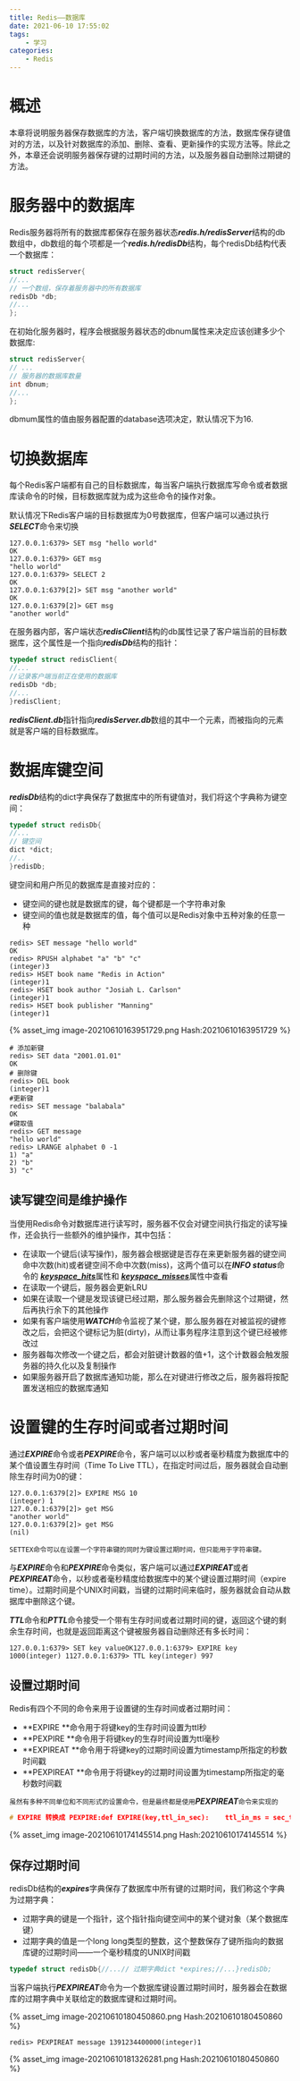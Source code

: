 ```yaml
---
title: Redis——数据库
date: 2021-06-10 17:55:02
tags:
    - 学习
categories:
    - Redis
---
```



# 概述

本章将说明服务器保存数据库的方法，客户端切换数据库的方法，数据库保存键值对的方法，以及针对数据库的添加、删除、查看、更新操作的实现方法等。除此之外，本章还会说明服务器保存键的过期时间的方法，以及服务器自动删除过期键的方法。

# 服务器中的数据库

Redis服务器将所有的数据库都保存在服务器状态***redis.h/redisServer***结构的db数组中，db数组的每个项都是一个***redis.h/redisDb***结构，每个redisDb结构代表一个数据库：

```c
struct redisServer{
//...
// 一个数组，保存着服务器中的所有数据库
redisDb *db;
//...
};
```

在初始化服务器时，程序会根据服务器状态的dbnum属性来决定应该创建多少个数据库:

```c
struct redisServer{
// ...
// 服务器的数据库数量
int dbnum;
//...
};
```

dbmum属性的值由服务器配置的database选项决定，默认情况下为16.

# 切换数据库

每个Redis客户端都有自己的目标数据库，每当客户端执行数据库写命令或者数据库读命令的时候，目标数据库就为成为这些命令的操作对象。

默认情况下Redis客户端的目标数据库为0号数据库，但客户端可以通过执行***SELECT***命令来切换

```shell
127.0.0.1:6379> SET msg "hello world"
OK
127.0.0.1:6379> GET msg
"hello world"
127.0.0.1:6379> SELECT 2
OK
127.0.0.1:6379[2]> SET msg "another world"
OK
127.0.0.1:6379[2]> GET msg
"another world"
```

在服务器内部，客户端状态***redisClient***结构的db属性记录了客户端当前的目标数据库，这个属性是一个指向***redisDb***结构的指针：

```c
typedef struct redisClient{
//...
//记录客户端当前正在使用的数据库
redisDb *db;
//...
}redisClient;
```

***redisClient.db***指针指向***redisServer.db***数组的其中一个元素，而被指向的元素就是客户端的目标数据库。

# 数据库键空间

***redisDb***结构的dict字典保存了数据库中的所有键值对，我们将这个字典称为键空间：

```c
typedef struct redisDb{
//...
// 键空间
dict *dict;
//..
}redisDb;
```

键空间和用户所见的数据库是直接对应的：

- 键空间的键也就是数据库的键，每个键都是一个字符串对象
- 键空间的值也就是数据库的值，每个值可以是Redis对象中五种对象的任意一种

```shell
redis> SET message "hello world"
OK
redis> RPUSH alphabet "a" "b" "c"
(integer)3
redis> HSET book name "Redis in Action"
(integer)1
redis> HSET book author "Josiah L. Carlson"
(integer)1
redis> HSET book publisher "Manning"
(integer)1
```

{% asset_img image-20210610163951729.png Hash:20210610163951729  %}

```shell
# 添加新键
redis> SET data "2001.01.01"
OK
# 删除键
redis> DEL book
(integer)1
#更新键
redis> SET message "balabala"
OK
#键取值
redis> GET message
"hello world"
redis> LRANGE alphabet 0 -1
1) "a"
2) "b"
3) "c"
```

## 读写键空间是维护操作

当使用Redis命令对数据库进行读写时，服务器不仅会对键空间执行指定的读写操作，还会执行一些额外的维护操作，其中包括：

- 在读取一个键后(读写操作)，服务器会根据键是否存在来更新服务器的键空间命中次数(hit)或者键空间不命中次数(miss)，这两个值可以在***INFO status***命令的 <u>***keyspace_hits***</u>属性和 <u>***keyspace_misses***</u>属性中查看
- 在读取一个键后，服务器会更新LRU
- 如果在读取一个键是发现该键已经过期，那么服务器会先删除这个过期键，然后再执行余下的其他操作
- 如果有客户端使用***WATCH***命令监视了某个键，那么服务器在对被监视的键修改之后，会把这个键标记为脏(dirty)，从而让事务程序注意到这个键已经被修改过
- 服务器每次修改一个键之后，都会对脏键计数器的值+1，这个计数器会触发服务器的持久化以及复制操作
- 如果服务器开启了数据库通知功能，那么在对键进行修改之后，服务器将按配置发送相应的数据库通知

# 设置键的生存时间或者过期时间

通过***EXPIRE***命令或者***PEXPIRE***命令，客户端可以以秒或者毫秒精度为数据库中的某个值设置生存时间（Time To Live TTL），在指定时间过后，服务器就会自动删除生存时间为0的键：

```shell
127.0.0.1:6379[2]> EXPIRE MSG 10
(integer) 1
127.0.0.1:6379[2]> get MSG
"another world"
127.0.0.1:6379[2]> get MSG
(nil)
```

`SETTEX命令可以在设置一个字符串键的同时为键设置过期时间，但只能用于字符串键。`

与***EXPIRE***命令和***PEXPIRE***命令类似，客户端可以通过***EXPIREAT***或者***PEXPIREAT***命令，以秒或者毫秒精度给数据库中的某个键设置过期时间（expire time）。过期时间是个UNIX时间戳，当键的过期时间来临时，服务器就会自动从数据库中删除这个键。

***TTL***命令和***PTTL***命令接受一个带有生存时间或者过期时间的键，返回这个键的剩余生存时间，也就是返回距离这个键被服务器自动删除还有多长时间：

```shell
127.0.0.1:6379> SET key valueOK127.0.0.1:6379> EXPIRE key 1000(integer) 1127.0.0.1:6379> TTL key(integer) 997
```

## 设置过期时间

Redis有四个不同的命令来用于设置键的生存时间或者过期时间：

- **EXPIRE <key> <ttl> **命令用于将键key的生存时间设置为ttl秒
- **PEXPIRE <key> <ttl> **命令用于将键key的生存时间设置为ttl毫秒
- **EXPIREAT <key> <timestamp> **命令用于将键key的过期时间设置为timestamp所指定的秒数时间戳
- **PEXPIREAT <key> <timestamp> **命令用于将键key的过期时间设置为timestamp所指定的毫秒数时间戳

`虽然有多种不同单位和不同形式的设置命令，但是最终都是使用`***PEXPIREAT***`命令来实现的`

```c
# EXPIRE 转换成 PEXPIRE:def EXPIRE(key,ttl_in_sec):	ttl_in_ms = sec_to_ms(ttl_in_sec)  PEXPIRE(key,ttl_in_ms)    # PEXPIRE 转换成 PEXPIREAT:def PEXPIRE(key,ttl_in_ms):	#获取以毫秒计算的当前UNIX时间戳	now_ms = get_current_unix_timestamp_in_ms()	#当前时间加上TTL，得出毫秒格式的键过去时间  PEXPIREAT(key,now_ms+ttl_in_ms)# EXPIREAT 转换成 PEXPIREATdef EXPIREAT(key,expire_time_in_sec):      # 将过期时间从秒转换成毫秒 	expire_time_in_ms = sec_to_ms(expire_time_in_sec)  PEXPIREAT(key,expire_time_in_ms)  
```

{% asset_img image-20210610174145514.png Hash:20210610174145514  %}

## 保存过期时间

redisDb结构的***expires***字典保存了数据库中所有键的过期时间，我们称这个字典为过期字典：

- 过期字典的键是一个指针，这个指针指向键空间中的某个键对象（某个数据库键）
- 过期字典的值是一个long long类型的整数，这个整数保存了键所指向的数据库键的过期时间——一个毫秒精度的UNIX时间戳

```c
typedef struct redisDb{//...// 过期字典dict *expires;//...}redisDb;
```

当客户端执行***PEXPIREAT***命令为一个数据库键设置过期时间时，服务器会在数据库的过期字典中关联给定的数据库键和过期时间。

{% asset_img image-20210610180450860.png Hash:20210610180450860  %}

```shell
redis> PEXPIREAT message 1391234400000(integer)1
```

{% asset_img image-20210610181326281.png Hash:20210610180450860  %}